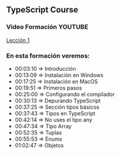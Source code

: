 ## TypeScript Course

### Video Formación YOUTUBE

[Lección 1](https://youtu.be/-xDZwb-PY0M?si=SuWTLQwnZJth0oJS)

### En esta formación veremos:

- 00:03:10 => Introducción
- 00:13:09 => Instalación en Windows
- 00:17:25 => Instalación en MacOS
- 00:19:51 => Primeros pasos
- 00:25:00 => Configurando el compilador
- 00:30:13 => Depurando TypeScript
- 00:37:25 => Sección tipos básicos
- 00:37:43 => Tipos en TypeScript
- 00:42:14 => No uses el tipo any
- 00:47:34 => Tipo Array
- 00:52:35 => Tuplas
- 00:55:53 => Enums
- 01:02:47 => Objetos
